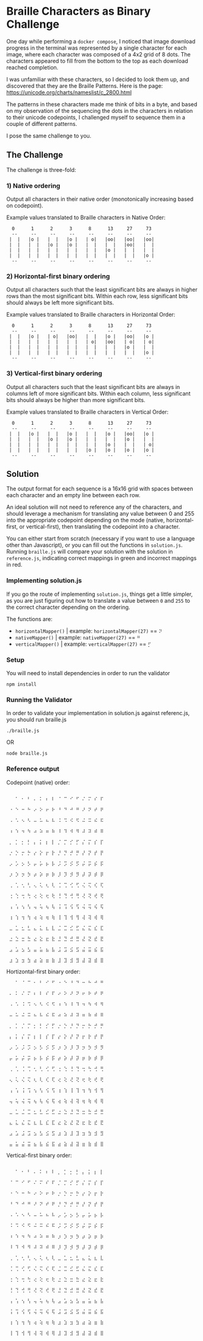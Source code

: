 # Braille Characters as Binary Challenge

One day while performing a `docker compose`, I noticed that image download progress in the terminal was represented by a single character for each image, where each character was composed of a 4x2 grid of 8 dots. The characters appeared to fill from the bottom to the top as each download reached completion.

I was unfamiliar with these characters, so I decided to look them up, and discovered that they are the Braille Patterns. Here is the page: https://unicode.org/charts/nameslist/c_2800.html

The patterns in these characters made me think of bits in a byte, and based on my observation of the sequencing the dots in the characters in relation to their unicode codepoints, I challenged myself to sequence them in a couple of different patterns.

I pose the same challenge to you.


## The Challenge

The challenge is three-fold:

### 1) Native ordering

Output all characters in their native order (monotonically increasing based on codepoint).

Example values translated to Braille characters in Native Order:
```
  0      1      2      3      8      13     27     73 
  --     --     --     --     --     --     --     -- 
 |  |   |o |   |  |   |o |   | o|   |oo|   |oo|   |oo|
 |  |   |  |   |o |   |o |   |  |   |  |   |oo|   |  |
 |  |   |  |   |  |   |  |   |  |   |o |   |  |   |  |
 |  |   |  |   |  |   |  |   |  |   |  |   |  |   |o |
  --     --     --     --     --     --     --     -- 
```

### 2) Horizontal-first binary ordering

Output all characters such that the least significant bits are always in higher rows than the most significant bits. Within each row, less significant bits should always be left more significant bits.


Example values translated to Braille characters in Horizontal Order:
```
  0      1      2      3      8      13     27     73 
  --     --     --     --     --     --     --     -- 
 |  |   |o |   | o|   |oo|   |  |   |o |   |oo|   |o |
 |  |   |  |   |  |   |  |   | o|   |oo|   | o|   | o|
 |  |   |  |   |  |   |  |   |  |   |  |   |o |   |  |
 |  |   |  |   |  |   |  |   |  |   |  |   |  |   |o |
  --     --     --     --     --     --     --     -- 
```

### 3) Vertical-first binary ordering

Output all characters such that the least significant bits are always in columns left of more significant bits. Within each column, less significant bits should always be higher than more significant bits.

Example values translated to Braille characters in Vertical Order:
```
  0      1      2      3      8      13     27     73 
  --     --     --     --     --     --     --     -- 
 |  |   |o |   |  |   |o |   |  |   |o |   |oo|   |o |
 |  |   |  |   |o |   |o |   |  |   |  |   |o |   |  |
 |  |   |  |   |  |   |  |   |  |   |o |   |  |   | o|
 |  |   |  |   |  |   |  |   |o |   |o |   |o |   |o |
  --     --     --     --     --     --     --     -- 
```

## Solution

The output format for each sequence is a 16x16 grid with spaces between each character and an empty line between each row.

An ideal solution will not need to reference any of the characters, and should leverage a mechanism for translating any value between 0 and 255 into the appropriate codepoint depending on the mode (native, horizontal-first, or vertical-first), then translating the codepoint into a character.

You can either start from scratch (necessary if you want to use a language other than Javascript), or you can fill out the functions in `solution.js`. Running `braille.js` will compare your solution with the solution in `reference.js`, indicating correct mappings in green and incorrect mappings in red.


### Implementing solution.js

If you go the route of implementing `solution.js`, things get a little simpler, as you are just figuring out how to translate a value between `0` and `255` to the correct character depending on the ordering.

The functions are:
* `horizontalMapper()` | example: `horizontalMapper(27)` == `⠝`
* `nativeMapper()`     | example: `nativeMapper(27)` == `⠛`
* `verticalMapper()`   | example: `verticalMapper(27)` == `⡋`


### Setup

You will need to install dependencies in order to run the validator

```
npm install
```


### Running the Validator

In order to validate your implementation in solution.js against referenc.js, you should run braille.js

```
./braille.js
```

OR

```
node braille.js
```


### Reference output

Codepoint (native) order:
```

 ⠀ ⠁ ⠂ ⠃ ⠄ ⠅ ⠆ ⠇ ⠈ ⠉ ⠊ ⠋ ⠌ ⠍ ⠎ ⠏

 ⠐ ⠑ ⠒ ⠓ ⠔ ⠕ ⠖ ⠗ ⠘ ⠙ ⠚ ⠛ ⠜ ⠝ ⠞ ⠟

 ⠠ ⠡ ⠢ ⠣ ⠤ ⠥ ⠦ ⠧ ⠨ ⠩ ⠪ ⠫ ⠬ ⠭ ⠮ ⠯

 ⠰ ⠱ ⠲ ⠳ ⠴ ⠵ ⠶ ⠷ ⠸ ⠹ ⠺ ⠻ ⠼ ⠽ ⠾ ⠿

 ⡀ ⡁ ⡂ ⡃ ⡄ ⡅ ⡆ ⡇ ⡈ ⡉ ⡊ ⡋ ⡌ ⡍ ⡎ ⡏

 ⡐ ⡑ ⡒ ⡓ ⡔ ⡕ ⡖ ⡗ ⡘ ⡙ ⡚ ⡛ ⡜ ⡝ ⡞ ⡟

 ⡠ ⡡ ⡢ ⡣ ⡤ ⡥ ⡦ ⡧ ⡨ ⡩ ⡪ ⡫ ⡬ ⡭ ⡮ ⡯

 ⡰ ⡱ ⡲ ⡳ ⡴ ⡵ ⡶ ⡷ ⡸ ⡹ ⡺ ⡻ ⡼ ⡽ ⡾ ⡿

 ⢀ ⢁ ⢂ ⢃ ⢄ ⢅ ⢆ ⢇ ⢈ ⢉ ⢊ ⢋ ⢌ ⢍ ⢎ ⢏

 ⢐ ⢑ ⢒ ⢓ ⢔ ⢕ ⢖ ⢗ ⢘ ⢙ ⢚ ⢛ ⢜ ⢝ ⢞ ⢟

 ⢠ ⢡ ⢢ ⢣ ⢤ ⢥ ⢦ ⢧ ⢨ ⢩ ⢪ ⢫ ⢬ ⢭ ⢮ ⢯

 ⢰ ⢱ ⢲ ⢳ ⢴ ⢵ ⢶ ⢷ ⢸ ⢹ ⢺ ⢻ ⢼ ⢽ ⢾ ⢿

 ⣀ ⣁ ⣂ ⣃ ⣄ ⣅ ⣆ ⣇ ⣈ ⣉ ⣊ ⣋ ⣌ ⣍ ⣎ ⣏

 ⣐ ⣑ ⣒ ⣓ ⣔ ⣕ ⣖ ⣗ ⣘ ⣙ ⣚ ⣛ ⣜ ⣝ ⣞ ⣟

 ⣠ ⣡ ⣢ ⣣ ⣤ ⣥ ⣦ ⣧ ⣨ ⣩ ⣪ ⣫ ⣬ ⣭ ⣮ ⣯

 ⣰ ⣱ ⣲ ⣳ ⣴ ⣵ ⣶ ⣷ ⣸ ⣹ ⣺ ⣻ ⣼ ⣽ ⣾ ⣿

```

Hortizontal-first binary order:
```
 ⠀ ⠁ ⠈ ⠉ ⠂ ⠃ ⠊ ⠋ ⠐ ⠑ ⠘ ⠙ ⠒ ⠓ ⠚ ⠛

 ⠄ ⠅ ⠌ ⠍ ⠆ ⠇ ⠎ ⠏ ⠔ ⠕ ⠜ ⠝ ⠖ ⠗ ⠞ ⠟

 ⠠ ⠡ ⠨ ⠩ ⠢ ⠣ ⠪ ⠫ ⠰ ⠱ ⠸ ⠹ ⠲ ⠳ ⠺ ⠻

 ⠤ ⠥ ⠬ ⠭ ⠦ ⠧ ⠮ ⠯ ⠴ ⠵ ⠼ ⠽ ⠶ ⠷ ⠾ ⠿

 ⡀ ⡁ ⡈ ⡉ ⡂ ⡃ ⡊ ⡋ ⡐ ⡑ ⡘ ⡙ ⡒ ⡓ ⡚ ⡛

 ⡄ ⡅ ⡌ ⡍ ⡆ ⡇ ⡎ ⡏ ⡔ ⡕ ⡜ ⡝ ⡖ ⡗ ⡞ ⡟

 ⡠ ⡡ ⡨ ⡩ ⡢ ⡣ ⡪ ⡫ ⡰ ⡱ ⡸ ⡹ ⡲ ⡳ ⡺ ⡻

 ⡤ ⡥ ⡬ ⡭ ⡦ ⡧ ⡮ ⡯ ⡴ ⡵ ⡼ ⡽ ⡶ ⡷ ⡾ ⡿

 ⢀ ⢁ ⢈ ⢉ ⢂ ⢃ ⢊ ⢋ ⢐ ⢑ ⢘ ⢙ ⢒ ⢓ ⢚ ⢛

 ⢄ ⢅ ⢌ ⢍ ⢆ ⢇ ⢎ ⢏ ⢔ ⢕ ⢜ ⢝ ⢖ ⢗ ⢞ ⢟

 ⢠ ⢡ ⢨ ⢩ ⢢ ⢣ ⢪ ⢫ ⢰ ⢱ ⢸ ⢹ ⢲ ⢳ ⢺ ⢻

 ⢤ ⢥ ⢬ ⢭ ⢦ ⢧ ⢮ ⢯ ⢴ ⢵ ⢼ ⢽ ⢶ ⢷ ⢾ ⢿

 ⣀ ⣁ ⣈ ⣉ ⣂ ⣃ ⣊ ⣋ ⣐ ⣑ ⣘ ⣙ ⣒ ⣓ ⣚ ⣛

 ⣄ ⣅ ⣌ ⣍ ⣆ ⣇ ⣎ ⣏ ⣔ ⣕ ⣜ ⣝ ⣖ ⣗ ⣞ ⣟

 ⣠ ⣡ ⣨ ⣩ ⣢ ⣣ ⣪ ⣫ ⣰ ⣱ ⣸ ⣹ ⣲ ⣳ ⣺ ⣻

 ⣤ ⣥ ⣬ ⣭ ⣦ ⣧ ⣮ ⣯ ⣴ ⣵ ⣼ ⣽ ⣶ ⣷ ⣾ ⣿

```

Vertical-first binary order:
```

 ⠀ ⠁ ⠂ ⠃ ⠄ ⠅ ⠆ ⠇ ⡀ ⡁ ⡂ ⡃ ⡄ ⡅ ⡆ ⡇

 ⠈ ⠉ ⠊ ⠋ ⠌ ⠍ ⠎ ⠏ ⡈ ⡉ ⡊ ⡋ ⡌ ⡍ ⡎ ⡏

 ⠐ ⠑ ⠒ ⠓ ⠔ ⠕ ⠖ ⠗ ⡐ ⡑ ⡒ ⡓ ⡔ ⡕ ⡖ ⡗

 ⠘ ⠙ ⠚ ⠛ ⠜ ⠝ ⠞ ⠟ ⡘ ⡙ ⡚ ⡛ ⡜ ⡝ ⡞ ⡟

 ⠠ ⠡ ⠢ ⠣ ⠤ ⠥ ⠦ ⠧ ⡠ ⡡ ⡢ ⡣ ⡤ ⡥ ⡦ ⡧

 ⠨ ⠩ ⠪ ⠫ ⠬ ⠭ ⠮ ⠯ ⡨ ⡩ ⡪ ⡫ ⡬ ⡭ ⡮ ⡯

 ⠰ ⠱ ⠲ ⠳ ⠴ ⠵ ⠶ ⠷ ⡰ ⡱ ⡲ ⡳ ⡴ ⡵ ⡶ ⡷

 ⠸ ⠹ ⠺ ⠻ ⠼ ⠽ ⠾ ⠿ ⡸ ⡹ ⡺ ⡻ ⡼ ⡽ ⡾ ⡿

 ⢀ ⢁ ⢂ ⢃ ⢄ ⢅ ⢆ ⢇ ⣀ ⣁ ⣂ ⣃ ⣄ ⣅ ⣆ ⣇

 ⢈ ⢉ ⢊ ⢋ ⢌ ⢍ ⢎ ⢏ ⣈ ⣉ ⣊ ⣋ ⣌ ⣍ ⣎ ⣏

 ⢐ ⢑ ⢒ ⢓ ⢔ ⢕ ⢖ ⢗ ⣐ ⣑ ⣒ ⣓ ⣔ ⣕ ⣖ ⣗

 ⢘ ⢙ ⢚ ⢛ ⢜ ⢝ ⢞ ⢟ ⣘ ⣙ ⣚ ⣛ ⣜ ⣝ ⣞ ⣟

 ⢠ ⢡ ⢢ ⢣ ⢤ ⢥ ⢦ ⢧ ⣠ ⣡ ⣢ ⣣ ⣤ ⣥ ⣦ ⣧

 ⢨ ⢩ ⢪ ⢫ ⢬ ⢭ ⢮ ⢯ ⣨ ⣩ ⣪ ⣫ ⣬ ⣭ ⣮ ⣯

 ⢰ ⢱ ⢲ ⢳ ⢴ ⢵ ⢶ ⢷ ⣰ ⣱ ⣲ ⣳ ⣴ ⣵ ⣶ ⣷

 ⢸ ⢹ ⢺ ⢻ ⢼ ⢽ ⢾ ⢿ ⣸ ⣹ ⣺ ⣻ ⣼ ⣽ ⣾ ⣿
```

